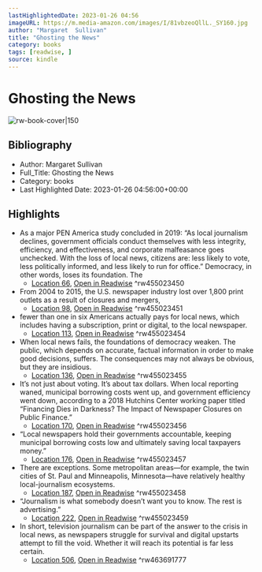 ```yaml
---
lastHighlightedDate: 2023-01-26 04:56
imageURL: https://m.media-amazon.com/images/I/81vbzeoQllL._SY160.jpg
author: "Margaret  Sullivan"
title: "Ghosting the News"
category: books
tags: [readwise, ]
source: kindle
---
```

# Ghosting the News

![rw-book-cover|150](https://m.media-amazon.com/images/I/81vbzeoQllL._SY160.jpg)

## Bibliography
- Author: Margaret  Sullivan
- Full_Title: Ghosting the News
- Category: books
- Last Highlighted Date: 2023-01-26 04:56:00+00:00

## Highlights
- As a major PEN America study concluded in 2019: “As local journalism declines, government officials conduct themselves with less integrity, efficiency, and effectiveness, and corporate malfeasance goes unchecked. With the loss of local news, citizens are: less likely to vote, less politically informed, and less likely to run for office.” Democracy, in other words, loses its foundation. The
    - [Location 66](https://readwise.io/to_kindle?action=open&asin=B085B3F1YW&location=66), [Open in Readwise](https://readwise.io/open/455023450)
^rw455023450
- From 2004 to 2015, the U.S. newspaper industry lost over 1,800 print outlets as a result of closures and mergers,
    - [Location 98](https://readwise.io/to_kindle?action=open&asin=B085B3F1YW&location=98), [Open in Readwise](https://readwise.io/open/455023451)
^rw455023451
- fewer than one in six Americans actually pays for local news, which includes having a subscription, print or digital, to the local newspaper.
    - [Location 113](https://readwise.io/to_kindle?action=open&asin=B085B3F1YW&location=113), [Open in Readwise](https://readwise.io/open/455023454)
^rw455023454
- When local news fails, the foundations of democracy weaken. The public, which depends on accurate, factual information in order to make good decisions, suffers. The consequences may not always be obvious, but they are insidious.
    - [Location 136](https://readwise.io/to_kindle?action=open&asin=B085B3F1YW&location=136), [Open in Readwise](https://readwise.io/open/455023455)
^rw455023455
- It’s not just about voting. It’s about tax dollars. When local reporting waned, municipal borrowing costs went up, and government efficiency went down, according to a 2018 Hutchins Center working paper titled “Financing Dies in Darkness? The Impact of Newspaper Closures on Public Finance.”
    - [Location 170](https://readwise.io/to_kindle?action=open&asin=B085B3F1YW&location=170), [Open in Readwise](https://readwise.io/open/455023456)
^rw455023456
- “Local newspapers hold their governments accountable, keeping municipal borrowing costs low and ultimately saving local taxpayers money.”
    - [Location 176](https://readwise.io/to_kindle?action=open&asin=B085B3F1YW&location=176), [Open in Readwise](https://readwise.io/open/455023457)
^rw455023457
- There are exceptions. Some metropolitan areas—for example, the twin cities of St. Paul and Minneapolis, Minnesota—have relatively healthy local-journalism ecosystems.
    - [Location 187](https://readwise.io/to_kindle?action=open&asin=B085B3F1YW&location=187), [Open in Readwise](https://readwise.io/open/455023458)
^rw455023458
- “Journalism is what somebody doesn’t want you to know. The rest is advertising.”
    - [Location 222](https://readwise.io/to_kindle?action=open&asin=B085B3F1YW&location=222), [Open in Readwise](https://readwise.io/open/455023459)
^rw455023459
- In short, television journalism can be part of the answer to the crisis in local news, as newspapers struggle for survival and digital upstarts attempt to fill the void. Whether it will reach its potential is far less certain.
    - [Location 506](https://readwise.io/to_kindle?action=open&asin=B085B3F1YW&location=506), [Open in Readwise](https://readwise.io/open/463691777)
^rw463691777


